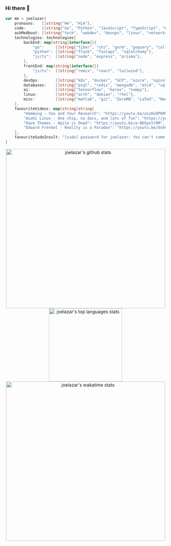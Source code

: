### Hi there 👋

```go
var me = joelazar{
    pronouns:   []string{"He", "Him"},
    code:       []string{"Go", "Python", "JavaScript", "TypeScript", "C++", "C", "Bash", "Lua"},
    askMeAbout: []string{"tech", "webdev", "devops", "linux", "networking", "ai"},
    technologies: technologies{
        backEnd: map[string]interface{}{
            "go":     []string{"fiber", "chi", "gorm", "goquery", "colly"},
            "python": []string{"flask", "fastapi", "sqlalchemy"},
            "js/ts":  []string{"node", "express", "prisma"},
        },
        frontEnd: map[string]interface{}{
            "js/ts":  []string{"remix", "react", "tailwind"},
        },
        devOps:       []string{"k8s", "docker", "GCP", "azure", "nginx", "GitlabCI", "CircleCI", "Github Actions"},
        databases:    []string{"psql", "redis", "mongodb", "etcd", "sqlite"},
        ai:           []string{"tensorflow", "keras", "numpy"},
        linux:        []string{"arch", "debian", "rhel"},
        misc:         []string{"matlab", "git", "ZeroMQ", "LaTeX", "Neovim"},
    },
    favouriteVideos: map[string]string{
        "Hamming - You and Your Research": "https://youtu.be/a1zDuOPkMSw",
        "Asahi Linux - One chip, no docs, and lots of fun": "https://youtu.be/COlvP4hODpY",
        "Dave Thomas - Agile is Dead": "https://youtu.be/a-BOSpxYJ9M",
        "Edward Frenkel - Reality is a Paradox": "https://youtu.be/Osh0-J3T2nY"
    },
    favouriteSudoInsult: "[sudo] password for joelazar: You can't come in. Our tiger has got flu",
}
```

<div align="center" >
  <img width=500 src="https://github-readme-stats.vercel.app/api?username=joelazar&show_icons=true&theme=github_dark_dimmed&count_private=true&include_all_commits=true&show=reviews,prs_merged,prs_merged_percentage" alt="joelazar's github stats" />

  <img height=230 src="https://github-readme-stats.vercel.app/api/top-langs/?username=joelazar&size_weight=0.2&count_weight=0.8&show_icons=true&theme=github_dark_dimmed&langs_count=10&hide=css,html&layout=compact" alt="joelazar's top languages stats" />

  <a href="https://wakatime.com/@joelazar">
    <img width=500 src="https://github-readme-stats.vercel.app/api/wakatime?username=joelazar&theme=github_dark_dimmed&langs_count=10" alt="joelazar's wakatime stats" />
  </a>
</div>
